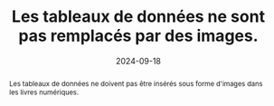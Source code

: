 ---
title: Les tableaux de données ne sont pas remplacés par des images. 
abstract: Les tableaux de données ne doivent pas être insérés sous forme d'images dans les livres numériques.
categories: 
    - "Structure et code"
agrege: O4239-E078
opquast: '4 239'
indiceebook: '78'
description: "Règle n°78"
before: "77"
weight: "078"
after: "79"
actif: '1'
layout: rules
date: 2024-09-18
tags: 
    - "Accessibilité"
    - "Lisibilité"
objectif: 
    - "Permettre aux utilisateurs d’accéder à des tableaux exploitables par les aides techniques."
    - "Améliorer l’accessibilité des contenus aux personnes handicapées."
    - "Améliorer la prise en compte des contenus par les moteurs de recherche et outils d’indexation"
Meo: 
    - "Utiliser systématiquement l’élément table et les éléments associés (tr, td, th, caption... en fonction de la nature du tableau) pour baliser les tableaux de données."
Controle: 
    - "Vérifier le code source de la page HTML de l'epub"
epubcheck: 
ace: 
humancheck: true
ReadiumGoToolkit: 
Source: 
    - "Opquast"
Referentiel: 
    - "[Web Content Accessibility Guidelines (WCAG) 1.3.1 Info and Relationships Level A](https://www.w3.org/TR/WCAG22/#info-and-relationships)"
steps: 
    - "Projet éditorial"
    - "Production numérique"
---
